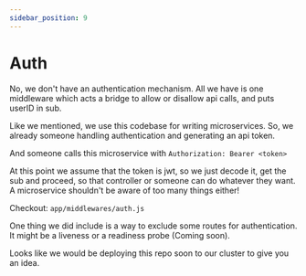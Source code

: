 ```yaml
---
sidebar_position: 9
---
```


# Auth

No, we don't have an authentication mechanism. All we have is one middleware which acts a bridge to allow or disallow api calls, and puts userID in sub.

Like we mentioned, we use this codebase for writing microservices. So, we already someone handling authentication and generating an api token.

And someone calls this microservice with `Authorization: Bearer <token>`

At this point we assume that the token is jwt, so we just decode it, get the sub and proceed, so that controller or someone can do whatever they want. A microservice shouldn't be aware of too many things either!

Checkout: `app/middlewares/auth.js`

One thing we did include is a way to exclude some routes for authentication. It might be a liveness or a readiness probe (Coming soon).

Looks like we would be deploying this repo soon to our cluster to give you an idea.
